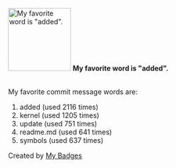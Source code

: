 <img src="https://my-badges.github.io/my-badges/favorite-word.png" alt="My favorite word is &quot;added&quot;." title="My favorite word is &quot;added&quot;." width="128">
<strong>My favorite word is &quot;added&quot;.</strong>
<br><br>

My favorite commit message words are:

1. added (used 2116 times)
2. kernel (used 1205 times)
3. update (used 751 times)
4. readme.md (used 641 times)
5. symbols (used 637 times)


Created by <a href="https://github.com/my-badges/my-badges">My Badges</a>